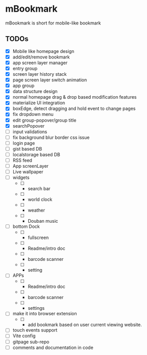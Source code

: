 # mBookmark

mBookmark is short for mobile-like bookmark

## TODOs

- [x] Mobile like homepage design
- [x] add/edit/remove bookmark
- [x] app screen layer manager
- [x] entry group
- [x] screen layer history stack
- [x] page screen layer switch animation
- [x] app group
- [x] data structure design
- [x] normal homepage drag & drop based modification features
- [x] materialize UI integration
- [x] boxEdge, detect dragging and hold event to change pages
- [x] fix dropdown menu
- [x] edit group-popover/group title
- [x] searchPopover
- [ ] input validations
- [ ] fix background blur border css issue
- [ ] login page
- [ ] gist based DB
- [ ] localstorage based DB
- [ ] RSS feed
- [ ] App screenLayer
- [ ] Live wallpaper
- [ ] widgets
  - [ ] * search bar
  - [ ] * world clock
  - [ ] * weather
  - [ ] * Douban music
- [ ] bottom Dock
  - [ ] * fullscreen
  - [ ] * Readme/intro doc
  - [ ] * barcode scanner
  - [ ] * setting
- [ ] APPs
  - [ ] * Readme/intro doc
  - [ ] * barcode scanner
  - [ ] * settings

- [ ] make it into browser extension
  - [ ] * add bookmark based on user current viewing website.
- [ ] touch events support
- [ ] Vite config
- [ ] gitpage sub-repo
- [ ] comments and documentation in code
